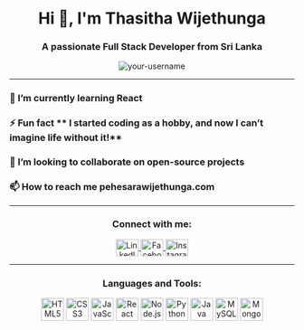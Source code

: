 <h1 align="center">Hi 👋, I'm Thasitha Wijethunga </h1>
<h3 align="center">A passionate Full Stack Developer from Sri Lanka</h3>

<p align="center">
  <img src="https://komarev.com/ghpvc/?username=your-username&label=Profile%20views&color=0e75b6&style=flat" alt="your-username" /> 
</p>

---

### 🌱 I’m currently learning **React**  
### ⚡ Fun fact ** I started coding as a hobby, and now I can’t imagine life without it!**  
### 💞️ I’m looking to collaborate on **open-source projects**  
### 📫 How to reach me **pehesarawijethunga.com**  

---

<h3 align="center">Connect with me:</h3>
<p align="center">
  <a href="https://linkedin.com/in/yourprofile" target="blank">
    <img align="center" src="https://cdn.jsdelivr.net/npm/simple-icons@3.13.0/icons/linkedin.svg" alt="LinkedIn" height="30" width="40" />
  </a>
  <a href="https://facebook.com/yourprofile" target="blank">
    <img align="center" src="https://cdn.jsdelivr.net/npm/simple-icons@3.13.0/icons/facebook.svg" alt="Facebook" height="30" width="40" />
  </a>
  <a href="https://instagram.com/yourprofile" target="blank">
    <img align="center" src="https://cdn.jsdelivr.net/npm/simple-icons@3.13.0/icons/instagram.svg" alt="Instagram" height="30" width="40" />
  </a>
</p>

---

<h3 align="center">Languages and Tools:</h3>
<p align="center">
  <img src="https://cdn.jsdelivr.net/npm/simple-icons@3.13.0/icons/html5.svg" alt="HTML5" height="40" width="40"/>
  <img src="https://cdn.jsdelivr.net/npm/simple-icons@3.13.0/icons/css3.svg" alt="CSS3" height="40" width="40"/>
  <img src="https://cdn.jsdelivr.net/npm/simple-icons@3.13.0/icons/javascript.svg" alt="JavaScript" height="40" width="40"/>
  <img src="https://cdn.jsdelivr.net/npm/simple-icons@3.13.0/icons/react.svg" alt="React" height="40" width="40"/>
  <img src="https://cdn.jsdelivr.net/npm/simple-icons@3.13.0/icons/node-dot-js.svg" alt="Node.js" height="40" width="40"/>
  <img src="https://cdn.jsdelivr.net/npm/simple-icons@3.13.0/icons/python.svg" alt="Python" height="40" width="40"/>
  <img src="https://cdn.jsdelivr.net/npm/simple-icons@3.13.0/icons/java.svg" alt="Java" height="40" width="40"/>
  <img src="https://cdn.jsdelivr.net/npm/simple-icons@3.13.0/icons/mysql.svg" alt="MySQL" height="40" width="40"/>
  <img src="https://cdn.jsdelivr.net/npm/simple-icons@3.13.0/icons/mongodb.svg" alt="MongoDB" height="40" width="40"/>
</p>
